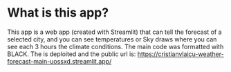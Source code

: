 # What is this app?
This app is a web app (created with Streamlit) that can tell the forecast of a selected city, and you can see temperatures or Sky draws where you can see each 3 hours the climate conditions.
The main code was formatted with BLACK.
The is deploited and the public url is: https://cristianvlaicu-weather-forecast-main-uossxd.streamlit.app/
